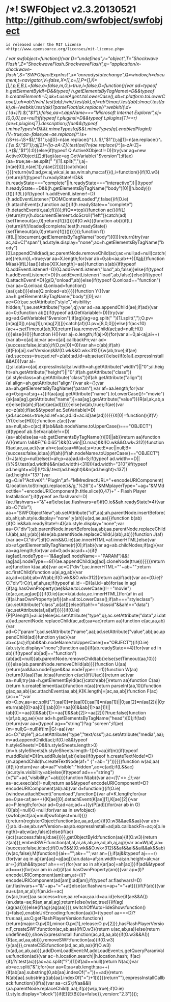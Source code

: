 #  /*!    SWFObject v2.3.20130521 <http://github.com/swfobject/swfobject>
    is released under the MIT License <http://www.opensource.org/licenses/mit-license.php>
*/
var swfobject=function(){var D="undefined",r="object",T="Shockwave Flash",Z="ShockwaveFlash.ShockwaveFlash",q="application/x-shockwave-flash",S="SWFObjectExprInst",x="onreadystatechange",Q=window,h=document,t=navigator,V=false,X=[],o=[],P=[],K=[],I,p,E,B,L=false,a=false,m,G,j=true,l=false,O=function(){var ad=typeof h.getElementById!=D&&typeof h.getElementsByTagName!=D&&typeof h.createElement!=D,ak=t.userAgent.toLowerCase(),ab=t.platform.toLowerCase(),ah=ab?/win/.test(ab):/win/.test(ak),af=ab?/mac/.test(ab):/mac/.test(ak),ai=/webkit/.test(ak)?parseFloat(ak.replace(/^.*webkit\/(\d+(\.\d+)?).*$/,"$1")):false,aa=t.appName==="Microsoft Internet Explorer",aj=[0,0,0],ae=null;if(typeof t.plugins!=D&&typeof t.plugins[T]==r){ae=t.plugins[T].description;if(ae&&(typeof t.mimeTypes!=D&&t.mimeTypes[q]&&t.mimeTypes[q].enabledPlugin)){V=true;aa=false;ae=ae.replace(/^.*\s+(\S+\s+\S+$)/,"$1");aj[0]=n(ae.replace(/^(.*)\..*$/,"$1"));aj[1]=n(ae.replace(/^.*\.(.*)\s.*$/,"$1"));aj[2]=/[a-zA-Z]/.test(ae)?n(ae.replace(/^.*[a-zA-Z]+(.*)$/,"$1")):0}}else{if(typeof Q.ActiveXObject!=D){try{var ag=new ActiveXObject(Z);if(ag){ae=ag.GetVariable("$version");if(ae){aa=true;ae=ae.split(" ")[1].split(",");aj=[n(ae[0]),n(ae[1]),n(ae[2])]}}}catch(ac){}}}return{w3:ad,pv:aj,wk:ai,ie:aa,win:ah,mac:af}}(),i=function(){if(!O.w3){return}if((typeof h.readyState!=D&&(h.readyState==="complete"||h.readyState==="interactive"))||(typeof h.readyState==D&&(h.getElementsByTagName("body")[0]||h.body))){f()}if(!L){if(typeof h.addEventListener!=D){h.addEventListener("DOMContentLoaded",f,false)}if(O.ie){h.attachEvent(x,function aa(){if(h.readyState=="complete"){h.detachEvent(x,aa);f()}});if(Q==top){(function ac(){if(L){return}try{h.documentElement.doScroll("left")}catch(ad){setTimeout(ac,0);return}f()}())}}if(O.wk){(function ab(){if(L){return}if(!/loaded|complete/.test(h.readyState)){setTimeout(ab,0);return}f()}())}}}();function f(){if(L||!document.getElementsByTagName("body")[0]){return}try{var ac,ad=C("span");ad.style.display="none";ac=h.getElementsByTagName("body")[0].appendChild(ad);ac.parentNode.removeChild(ac);ac=null;ad=null}catch(ae){return}L=true;var aa=X.length;for(var ab=0;ab<aa;ab++){X[ab]()}}function M(aa){if(L){aa()}else{X[X.length]=aa}}function s(ab){if(typeof Q.addEventListener!=D){Q.addEventListener("load",ab,false)}else{if(typeof h.addEventListener!=D){h.addEventListener("load",ab,false)}else{if(typeof Q.attachEvent!=D){g(Q,"onload",ab)}else{if(typeof Q.onload=="function"){var aa=Q.onload;Q.onload=function(){aa();ab()}}else{Q.onload=ab}}}}}function Y(){var aa=h.getElementsByTagName("body")[0];var ae=C(r);ae.setAttribute("style","visibility: hidden;");ae.setAttribute("type",q);var ad=aa.appendChild(ae);if(ad){var ac=0;(function ab(){if(typeof ad.GetVariable!=D){try{var ag=ad.GetVariable("$version");if(ag){ag=ag.split(" ")[1].split(",");O.pv=[n(ag[0]),n(ag[1]),n(ag[2])]}}catch(af){O.pv=[8,0,0]}}else{if(ac<10){ac++;setTimeout(ab,10);return}}aa.removeChild(ae);ad=null;H()}())}else{H()}}function H(){var aj=o.length;if(aj>0){for(var ai=0;ai<aj;ai++){var ab=o[ai].id;var ae=o[ai].callbackFn;var ad={success:false,id:ab};if(O.pv[0]>0){var ah=c(ab);if(ah){if(F(o[ai].swfVersion)&&!(O.wk&&O.wk<312)){w(ab,true);if(ae){ad.success=true;ad.ref=z(ab);ad.id=ab;ae(ad)}}else{if(o[ai].expressInstall&&A()){var al={};al.data=o[ai].expressInstall;al.width=ah.getAttribute("width")||"0";al.height=ah.getAttribute("height")||"0";if(ah.getAttribute("class")){al.styleclass=ah.getAttribute("class")}if(ah.getAttribute("align")){al.align=ah.getAttribute("align")}var ak={};var aa=ah.getElementsByTagName("param");var af=aa.length;for(var ag=0;ag<af;ag++){if(aa[ag].getAttribute("name").toLowerCase()!="movie"){ak[aa[ag].getAttribute("name")]=aa[ag].getAttribute("value")}}R(al,ak,ab,ae)}else{b(ah);if(ae){ae(ad)}}}}}else{w(ab,true);if(ae){var ac=z(ab);if(ac&&typeof ac.SetVariable!=D){ad.success=true;ad.ref=ac;ad.id=ac.id}ae(ad)}}}}}X[0]=function(){if(V){Y()}else{H()}};function z(ac){var aa=null,ab=c(ac);if(ab&&ab.nodeName.toUpperCase()==="OBJECT"){if(typeof ab.SetVariable!==D){aa=ab}else{aa=ab.getElementsByTagName(r)[0]||ab}}return aa}function A(){return !a&&F("6.0.65")&&(O.win||O.mac)&&!(O.wk&&O.wk<312)}function R(ad,ae,aa,ac){var ah=c(aa);aa=W(aa);a=true;E=ac||null;B={success:false,id:aa};if(ah){if(ah.nodeName.toUpperCase()=="OBJECT"){I=J(ah);p=null}else{I=ah;p=aa}ad.id=S;if(typeof ad.width==D||(!/%$/.test(ad.width)&&n(ad.width)<310)){ad.width="310"}if(typeof ad.height==D||(!/%$/.test(ad.height)&&n(ad.height)<137)){ad.height="137"}var ag=O.ie?"ActiveX":"PlugIn",af="MMredirectURL="+encodeURIComponent(Q.location.toString().replace(/&/g,"%26"))+"&MMplayerType="+ag+"&MMdoctitle="+encodeURIComponent(h.title.slice(0,47)+" - Flash Player Installation");if(typeof ae.flashvars!=D){ae.flashvars+="&"+af}else{ae.flashvars=af}if(O.ie&&ah.readyState!=4){var ab=C("div");
aa+="SWFObjectNew";ab.setAttribute("id",aa);ah.parentNode.insertBefore(ab,ah);ah.style.display="none";y(ah)}u(ad,ae,aa)}}function b(ab){if(O.ie&&ab.readyState!=4){ab.style.display="none";var aa=C("div");ab.parentNode.insertBefore(aa,ab);aa.parentNode.replaceChild(J(ab),aa);y(ab)}else{ab.parentNode.replaceChild(J(ab),ab)}}function J(af){var ae=C("div");if(O.win&&O.ie){ae.innerHTML=af.innerHTML}else{var ab=af.getElementsByTagName(r)[0];if(ab){var ag=ab.childNodes;if(ag){var aa=ag.length;for(var ad=0;ad<aa;ad++){if(!(ag[ad].nodeType==1&&ag[ad].nodeName=="PARAM")&&!(ag[ad].nodeType==8)){ae.appendChild(ag[ad].cloneNode(true))}}}}}return ae}function k(aa,ab){var ac=C("div");ac.innerHTML="<object classid='clsid:D27CDB6E-AE6D-11cf-96B8-444553540000'><param name='movie' value='"+aa+"'>"+ab+"</object>";return ac.firstChild}function u(ai,ag,ab){var aa,ad=c(ab);ab=W(ab);if(O.wk&&O.wk<312){return aa}if(ad){var ac=(O.ie)?C("div"):C(r),af,ah,ae;if(typeof ai.id==D){ai.id=ab}for(ae in ag){if(ag.hasOwnProperty(ae)&&ae.toLowerCase()!=="movie"){e(ac,ae,ag[ae])}}if(O.ie){ac=k(ai.data,ac.innerHTML)}for(af in ai){if(ai.hasOwnProperty(af)){ah=af.toLowerCase();if(ah==="styleclass"){ac.setAttribute("class",ai[af])}else{if(ah!=="classid"&&ah!=="data"){ac.setAttribute(af,ai[af])}}}}if(O.ie){P[P.length]=ai.id}else{ac.setAttribute("type",q);ac.setAttribute("data",ai.data)}ad.parentNode.replaceChild(ac,ad);aa=ac}return aa}function e(ac,aa,ab){var ad=C("param");ad.setAttribute("name",aa);ad.setAttribute("value",ab);ac.appendChild(ad)}function y(ac){var ab=c(ac);if(ab&&ab.nodeName.toUpperCase()=="OBJECT"){if(O.ie){ab.style.display="none";(function aa(){if(ab.readyState==4){for(var ad in ab){if(typeof ab[ad]=="function"){ab[ad]=null}}ab.parentNode.removeChild(ab)}else{setTimeout(aa,10)}}())}else{ab.parentNode.removeChild(ab)}}}function U(aa){return(aa&&aa.nodeType&&aa.nodeType===1)}function W(aa){return(U(aa))?aa.id:aa}function c(ac){if(U(ac)){return ac}var aa=null;try{aa=h.getElementById(ac)}catch(ab){}return aa}function C(aa){return h.createElement(aa)}function n(aa){return parseInt(aa,10)}function g(ac,aa,ab){ac.attachEvent(aa,ab);K[K.length]=[ac,aa,ab]}function F(ac){ac+="";var ab=O.pv,aa=ac.split(".");aa[0]=n(aa[0]);aa[1]=n(aa[1])||0;aa[2]=n(aa[2])||0;return(ab[0]>aa[0]||(ab[0]==aa[0]&&ab[1]>aa[1])||(ab[0]==aa[0]&&ab[1]==aa[1]&&ab[2]>=aa[2]))?true:false}function v(af,ab,ag,ae){var ad=h.getElementsByTagName("head")[0];if(!ad){return}var aa=(typeof ag=="string")?ag:"screen";if(ae){m=null;G=null}if(!m||G!=aa){var ac=C("style");ac.setAttribute("type","text/css");ac.setAttribute("media",aa);m=ad.appendChild(ac);if(O.ie&&typeof h.styleSheets!=D&&h.styleSheets.length>0){m=h.styleSheets[h.styleSheets.length-1]}G=aa}if(m){if(typeof m.addRule!=D){m.addRule(af,ab)}else{if(typeof h.createTextNode!=D){m.appendChild(h.createTextNode(af+" {"+ab+"}"))}}}}function w(ad,aa){if(!j){return}var ab=aa?"visible":"hidden",ac=c(ad);if(L&&ac){ac.style.visibility=ab}else{if(typeof ad==="string"){v("#"+ad,"visibility:"+ab)}}}function N(ab){var ac=/[\\\"<>\.;]/;var aa=ac.exec(ab)!=null;return aa&&typeof encodeURIComponent!=D?encodeURIComponent(ab):ab}var d=function(){if(O.ie){window.attachEvent("onunload",function(){var af=K.length;for(var ae=0;ae<af;ae++){K[ae][0].detachEvent(K[ae][1],K[ae][2])}var ac=P.length;for(var ad=0;ad<ac;ad++){y(P[ad])}for(var ab in O){O[ab]=null}O=null;for(var aa in swfobject){swfobject[aa]=null}swfobject=null})}}();return{registerObject:function(ae,aa,ad,ac){if(O.w3&&ae&&aa){var ab={};ab.id=ae;ab.swfVersion=aa;ab.expressInstall=ad;ab.callbackFn=ac;o[o.length]=ab;w(ae,false)}else{if(ac){ac({success:false,id:ae})}}},getObjectById:function(aa){if(O.w3){return z(aa)}},embedSWF:function(af,al,ai,ak,ab,ae,ad,ah,aj,ag){var ac=W(al),aa={success:false,id:ac};if(O.w3&&!(O.wk&&O.wk<312)&&af&&al&&ai&&ak&&ab){w(ac,false);M(function(){ai+="";ak+="";var an={};if(aj&&typeof aj===r){for(var aq in aj){an[aq]=aj[aq]}}an.data=af;an.width=ai;an.height=ak;var ar={};if(ah&&typeof ah===r){for(var ao in ah){ar[ao]=ah[ao]}}if(ad&&typeof ad===r){for(var am in ad){if(ad.hasOwnProperty(am)){var ap=(l)?encodeURIComponent(am):am,at=(l)?encodeURIComponent(ad[am]):ad[am];if(typeof ar.flashvars!=D){ar.flashvars+="&"+ap+"="+at}else{ar.flashvars=ap+"="+at}}}}if(F(ab)){var au=u(an,ar,al);if(an.id==ac){w(ac,true)}aa.success=true;aa.ref=au;aa.id=au.id}else{if(ae&&A()){an.data=ae;R(an,ar,al,ag);return}else{w(ac,true)}}if(ag){ag(aa)}})}else{if(ag){ag(aa)}}},switchOffAutoHideShow:function(){j=false},enableUriEncoding:function(aa){l=(typeof aa===D)?true:aa},ua:O,getFlashPlayerVersion:function(){return{major:O.pv[0],minor:O.pv[1],release:O.pv[2]}},hasFlashPlayerVersion:F,createSWF:function(ac,ab,aa){if(O.w3){return u(ac,ab,aa)}else{return undefined}},showExpressInstall:function(ac,ad,aa,ab){if(O.w3&&A()){R(ac,ad,aa,ab)}},removeSWF:function(aa){if(O.w3){y(aa)}},createCSS:function(ad,ac,ab,aa){if(O.w3){v(ad,ac,ab,aa)}},addDomLoadEvent:M,addLoadEvent:s,getQueryParamValue:function(ad){var ac=h.location.search||h.location.hash;
if(ac){if(/\?/.test(ac)){ac=ac.split("?")[1]}if(ad==null){return N(ac)}var ab=ac.split("&");for(var aa=0;aa<ab.length;aa++){if(ab[aa].substring(0,ab[aa].indexOf("="))==ad){return N(ab[aa].substring((ab[aa].indexOf("=")+1)))}}}return""},expressInstallCallback:function(){if(a){var aa=c(S);if(aa&&I){aa.parentNode.replaceChild(I,aa);if(p){w(p,true);if(O.ie){I.style.display="block"}}if(E){E(B)}}a=false}},version:"2.3"}}();
